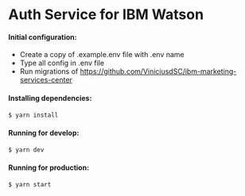 # Auth Service for IBM Watson

#### Initial configuration:

- Create a copy of .example.env file with .env name
- Type all config in .env file
- Run migrations of https://github.com/ViniciusdSC/ibm-marketing-services-center

#### Installing dependencies:

```bash
$ yarn install
```

#### Running for develop:

```bash
$ yarn dev
```

#### Running for production:

```bash
$ yarn start
```

